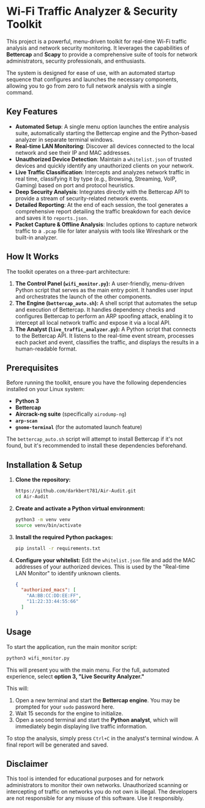 # Wi-Fi Traffic Analyzer & Security Toolkit

This project is a powerful, menu-driven toolkit for real-time Wi-Fi traffic analysis and network security monitoring. It leverages the capabilities of **Bettercap** and **Scapy** to provide a comprehensive suite of tools for network administrators, security professionals, and enthusiasts.

The system is designed for ease of use, with an automated startup sequence that configures and launches the necessary components, allowing you to go from zero to full network analysis with a single command.

## Key Features

*   **Automated Setup**: A single menu option launches the entire analysis suite, automatically starting the Bettercap engine and the Python-based analyzer in separate terminal windows.
*   **Real-time LAN Monitoring**: Discover all devices connected to the local network and see their IP and MAC addresses.
*   **Unauthorized Device Detection**: Maintain a `whitelist.json` of trusted devices and quickly identify any unauthorized clients on your network.
*   **Live Traffic Classification**: Intercepts and analyzes network traffic in real time, classifying it by type (e.g., Browsing, Streaming, VoIP, Gaming) based on port and protocol heuristics.
*   **Deep Security Analysis**: Integrates directly with the Bettercap API to provide a stream of security-related network events.
*   **Detailed Reporting**: At the end of each session, the tool generates a comprehensive report detailing the traffic breakdown for each device and saves it to `reports.json`.
*   **Packet Capture & Offline Analysis**: Includes options to capture network traffic to a `.pcap` file for later analysis with tools like Wireshark or the built-in analyzer.

## How It Works

The toolkit operates on a three-part architecture:

1.  **The Control Panel (`wifi_monitor.py`):** A user-friendly, menu-driven Python script that serves as the main entry point. It handles user input and orchestrates the launch of the other components.
2.  **The Engine (`bettercap_auto.sh`):** A shell script that automates the setup and execution of Bettercap. It handles dependency checks and configures Bettercap to perform an ARP spoofing attack, enabling it to intercept all local network traffic and expose it via a local API.
3.  **The Analyst (`live_traffic_analyzer.py`):** A Python script that connects to the Bettercap API. It listens to the real-time event stream, processes each packet and event, classifies the traffic, and displays the results in a human-readable format.

## Prerequisites

Before running the toolkit, ensure you have the following dependencies installed on your Linux system:

*   **Python 3**
*   **Bettercap**
*   **Aircrack-ng suite** (specifically `airodump-ng`)
*   **`arp-scan`**
*   **`gnome-terminal`** (for the automated launch feature)

The `bettercap_auto.sh` script will attempt to install Bettercap if it's not found, but it's recommended to install these dependencies beforehand.

## Installation & Setup

1.  **Clone the repository:**
    ```sh
    https://github.com/darkbert781/Air-Audit.git
    cd Air-Audit
    ```

2.  **Create and activate a Python virtual environment:**
    ```sh
    python3 -m venv venv
    source venv/bin/activate
    ```

3.  **Install the required Python packages:**
    ```sh
    pip install -r requirements.txt
    ```

4.  **Configure your whitelist:**
    Edit the `whitelist.json` file and add the MAC addresses of your authorized devices. This is used by the "Real-time LAN Monitor" to identify unknown clients.
    ```json
    {
      "authorized_macs": [
        "AA:BB:CC:DD:EE:FF",
        "11:22:33:44:55:66"
      ]
    }
    ```

## Usage

To start the application, run the main monitor script:

```sh
python3 wifi_monitor.py
```

This will present you with the main menu. For the full, automated experience, select **option 3, "Live Security Analyzer."**

This will:
1.  Open a new terminal and start the **Bettercap engine**. You may be prompted for your `sudo` password here.
2.  Wait 15 seconds for the engine to initialize.
3.  Open a second terminal and start the **Python analyst**, which will immediately begin displaying live traffic information.

To stop the analysis, simply press `Ctrl+C` in the analyst's terminal window. A final report will be generated and saved.

## Disclaimer

This tool is intended for educational purposes and for network administrators to monitor their own networks. Unauthorized scanning or intercepting of traffic on networks you do not own is illegal. The developers are not responsible for any misuse of this software. Use it responsibly.
